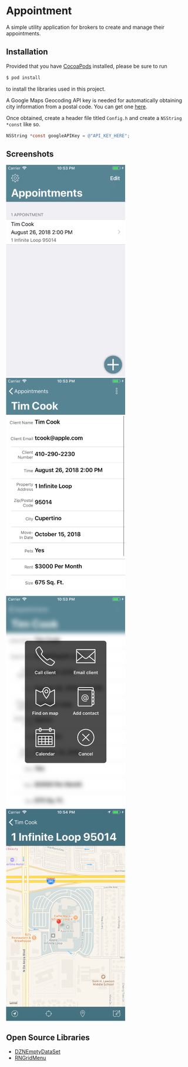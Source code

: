 # Appointment

A simple utility application for brokers to create and manage their appointments.

## Installation
Provided that you have [CocoaPods](http://cocoapods.org) installed, please be sure to run

```bash
$ pod install
```
to install the libraries used in this project.

A Google Maps Geocoding API key is needed for automatically obtaining city information from a postal code. You can get one [here](https://developers.google.com/maps/documentation/geocoding/start).

Once obtained, create a header file titled `Config.h` and create a `NSString *const` like so.

```Objective-C
NSString *const googleAPIKey = @"API_KEY_HERE";
```

## Screenshots
<img src="/Screenshots/appointments.png" width="324px" height="576px" /> <img src="/Screenshots/detail.png" width="324px" height="576px" />

<img src="/Screenshots/menu.png" width="324px" height="576px" /> <img src="/Screenshots/map.png" width="324px" height="576px" />

## Open Source Libraries
- [DZNEmptyDataSet](https://github.com/dzenbot/DZNEmptyDataSet)
- [RNGridMenu](https://github.com/rnystrom/RNGridMenu)
